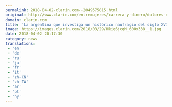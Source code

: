 ```yaml
---
permalink: 2018-04-02-clarin.com--2049575815.html
original: http://www.clarin.com/entremujeres/carrera-y-dinero/dolores-elkin-primera-argentina-sumergirse-historia_0_HJFDQi5cG.html
domain: clarin.com
title: 'La argentina que investiga un histórico naufragio del siglo XVIII'
image: https://images.clarin.com/2018/03/29/Hkiq6jcqM_600x338__1.jpg
date: 2018-04-02 20:17:30
category: news
translations: 
 - 'en'
 - 'de'
 - 'ru'
 - 'ja'
 - 'fr'
 - 'it'
 - 'zh-CN'
 - 'zh-TW'
 - 'ar'
 - 'pt'
 - 'hy'
---
```


